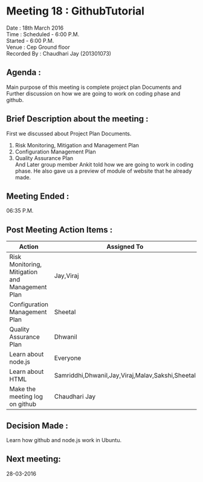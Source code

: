 Meeting 18 : GithubTutorial
===========================

Date : 18th March 2016                        
Time : Scheduled - 6:00 P.M.                                    
       Started   - 6:00 P.M.                                          
Venue : Cep Ground floor                            
Recorded By : Chaudhari Jay (201301073)                         

Agenda :
-------
Main purpose of this meeting is complete project plan Documents and Further discussion on
how we are going to work on coding phase and github.                       

Brief Description about the meeting :
------------------------------------
First we discussed about Project Plan Documents.                                          
1. Risk Monitoring, Mitigation and Management Plan                                                                                
2. Configuration Management Plan                                                                    
3. Quality Assurance Plan                                                                            
And Later group member Ankit told how we are going to work in coding phase.
He also gave us a preview of module of website that he already made.

Meeting Ended :                           
---------------
06:35 P.M.

Post Meeting Action Items :
---------------------------

|                      Action                      |                       Assigned To                |  Deadline  |              
|--------------------------------------------------|--------------------------------------------------|------------|
| Risk Monitoring, Mitigation and Management Plan  |                      Jay,Viraj                   | 28/03/2016 |                
|         Configuration Management Plan            |                       Sheetal                    | 28/03/2016 |                
|             Quality Assurance Plan               |                     Dhwanil                      | 28/03/2016 |               
|               Learn about node.js                |                      Everyone                    | 28/03/2016 |                
|               Learn about HTML                   | Samriddhi,Dhwanil,Jay,Viraj,Malav,Sakshi,Sheetal | 28/02/2016 |                 
|           Make the meeting log on github         |                    Chaudhari Jay                 | 20/02/2016 |                  

Decision Made :
---------------
Learn how github and node.js work in Ubuntu.

Next meeting:
-------------
28-03-2016
